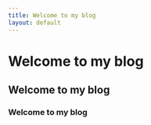 ```yaml
---
title: Welcome to my blog
layout: default
---
```


<h1>Welcome to my blog</h1>
<h2>Welcome to my blog</h2>
<h3>Welcome to my blog</h3>